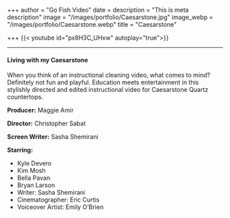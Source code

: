 +++
author = "Go Fish Video"
date =
description = "This is meta description"
image = "/images/portfolio/Caesarstone.jpg"
image_webp = "/images/portfolio/Caesarstone.webp"
title = "Caesarstone"

+++
{{< youtube id="px8H3C_UHxw" autoplay="true">}}

***

#### Living with my Caesarstone

When you think of an instructional cleaning video, what comes to mind? Definitely not fun and playful. Education meets entertainment in this stylishly directed and edited instructional video for Caesarstone Quartz countertops.

**Producer:** Maggie Amir

**Director:** Christopher Sabat

**Screen Writer:** Sasha Shemirani

**Starring:**

* Kyle Devero
* Kim Mosh
* Bella Pavan
* Bryan Larson
* Writer: Sasha Shemirani
* Cinematographer: Eric Curtis
* Voiceover Artist: Emily O’Brien
